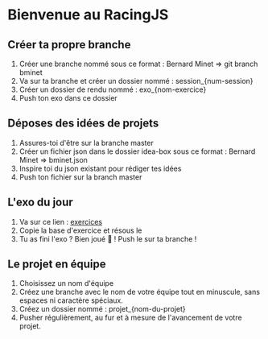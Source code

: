 # Bienvenue au RacingJS

## Créer ta propre branche

1. Créer une branche nommé sous ce format : Bernard Minet => git branch bminet
2. Va sur ta branche et créer un dossier nommé : session_{num-session}
3. Créer un dossier de rendu nommé : exo_{nom-exercice}
4. Push ton exo dans ce dossier

## Déposes des idées de projets

1. Assures-toi d'être sur la branche master
2. Créer un fichier json dans le dossier idea-box sous ce format : Bernard Minet => bminet.json
3. Inspire toi du json existant pour rédiger tes idées
4. Push ton fichier sur la branch master

## L'exo du jour

1. Va sur ce lien : [exercices](https://github.com/mberger75/racing-js/tree/master/exercices)
2. Copie la base d'exercice et résous le
3. Tu as fini l'exo ? Bien joué 💯 ! Push le sur ta branche !

## Le projet en équipe

1. Choisissez un nom d'équipe
2. Créez une branche avec le nom de votre équipe tout en minuscule, sans espaces ni caractère spéciaux.
3. Créez un dossier nommé : projet_{nom-du-projet}
4. Pusher régulièrement, au fur et à mesure de l'avancement de votre projet.